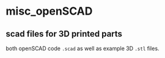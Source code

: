 # misc_openSCAD
## scad files for 3D printed parts
both openSCAD code ```.scad``` as well as example 3D ```.stl``` files.
